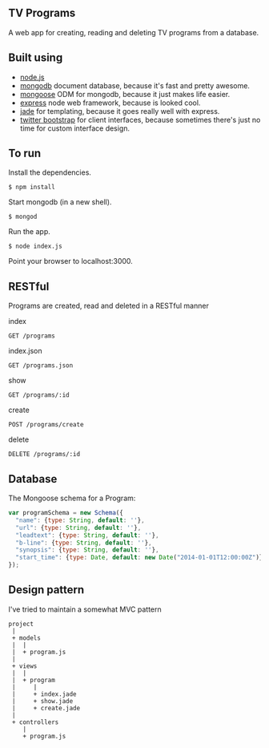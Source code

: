 ## TV Programs
  A web app for creating, reading and deleting TV programs from a database.

## Built using
  * [node.js](http://nodejs.org)
  * [mongodb](http://www.mongodb.org/) document database, because it's fast and pretty awesome.
  * [mongoose](http://mongoosejs.com/) ODM for mongodb, because it just makes life easier.
  * [express](http://expressjs.com/) node web framework, because is looked cool.
  * [jade](http://jade-lang.com) for templating, because it goes really well with express.
  * [twitter bootstrap](http://getbootstrap.com/2.3.2/) for client interfaces, because sometimes there's just no time for custom interface design.

## To run
  Install the dependencies.

    $ npm install

  Start mongodb (in a new shell).

    $ mongod

  Run the app.

    $ node index.js

  Point your browser to localhost:3000.

## RESTful
  Programs are created, read and deleted in a RESTful manner

  index

    GET /programs

  index.json

    GET /programs.json

  show

    GET /programs/:id

  create

    POST /programs/create

  delete

    DELETE /programs/:id

## Database
  The Mongoose schema for a Program:

```javascript
var programSchema = new Schema({
  "name": {type: String, default: ''},
  "url": {type: String, default: ''},
  "leadtext": {type: String, default: ''},
  "b-line": {type: String, default: ''},
  "synopsis": {type: String, default: ''},
  "start_time": {type: Date, default: new Date("2014-01-01T12:00:00Z")}
});
```

## Design pattern
  I've tried to maintain a somewhat MVC pattern

    project
     |
     + models
     |  |
     |  + program.js
     |
     + views
     |  |
     |  + program
     |     |
     |     + index.jade
     |     + show.jade
     |     + create.jade
     |
     + controllers
        |
        + program.js